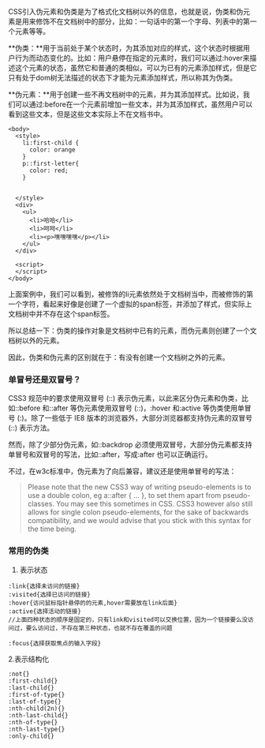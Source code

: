 CSS引入伪元素和伪类是为了格式化文档树以外的信息，也就是说，伪类和伪元素是用来修饰不在文档树中的部分，比如：一句话中的第一个字母、列表中的第一个元素等等。

**伪类：**用于当前处于某个状态时，为其添加对应的样式，这个状态时根据用户行为而动态变化的。比如：用户悬停在指定的元素时，我们可以通过:hover来描述这个元素的状态，虽然它和普通的类相似，可以为已有的元素添加样式，但是它只有处于dom树无法描述的状态下才能为元素添加样式，所以称其为伪类。

**伪元素：**用于创建一些不再文档树中的元素，并为其添加样式。比如说，我们可以通过:before在一个元素前增加一些文本，并为其添加样式，虽然用户可以看到这些文本，但是这些文本实际上不在文档书中。

```
<body>
  <style>
    li:first-child {
      color: orange
    }
    p::first-letter{
      color: red;
    }
    

  </style>
  <div>
    <ul>
      <li>哈哈</li>
      <li>呵呵</li>
      <li><p>嘿嘿嘿嘿</p></li>
    </ul>
  </div>

  <script>
  </script>
</body>
```

上面案例中，我们可以看到，被修饰的li元素依然处于文档树当中，而被修饰的第一个字符，看起来好像是创建了一个虚拟的span标签，并添加了样式，但实际上文档树中并不存在这个span标签。

所以总结一下：伪类的操作对象是文档树中已有的元素，而伪元素则创建了一个文档树以外的元素。

因此，伪类和伪元素的区别就在于：有没有创建一个文档树之外的元素。


### 单冒号还是双冒号？

CSS3 规范中的要求使用双冒号 (::) 表示伪元素，以此来区分伪元素和伪类，比如::before 和::after 等伪元素使用双冒号 (::)，:hover 和:active 等伪类使用单冒号 (:)。除了一些低于 IE8 版本的浏览器外，大部分浏览器都支持伪元素的双冒号 (::) 表示方法。

然而，除了少部分伪元素，如::backdrop 必须使用双冒号，大部分伪元素都支持单冒号和双冒号的写法，比如::after，写成:after 也可以正确运行。

不过，在w3c标准中，伪元素为了向后兼容，建议还是使用单冒号的写法：

> Please note that the new CSS3 way of writing pseudo-elements is to use a double colon, eg a::after { ... }, to set them apart from pseudo-classes. You may see this sometimes in CSS. CSS3 however also still allows for single colon pseudo-elements, for the sake of backwards compatibility, and we would advise that you stick with this syntax for the time being.
> 


### 常用的伪类

1. 表示状态

```
:link{选择未访问的链接}
:visited{选择已访问的链接}
:hover{访问鼠标指针悬停的的元素,hover需要放在link后面}
:active{选择活动的链接}
//上面四种状态的顺序是固定的，只有link和visited可以交换位置，因为一个链接要么没访问过，要么访问过，不存在第三种状态，也就不存在覆盖的问题

:focus{选择获取焦点的输入字段}
```

2.表示结构化

```
:not{}
:first-child{}
:last-child{}
:first-of-type{}
:last-of-type{}
:nth-child(2n){}
:nth-last-child{}
:nth-of-type{}
:nth-last-type{}
:only-child{}

```
